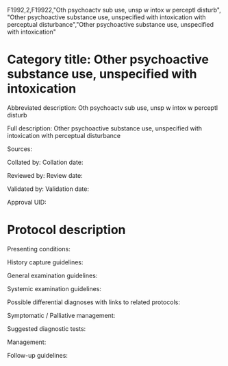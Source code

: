 F1992,2,F19922,"Oth psychoactv sub use, unsp w intox w perceptl disturb", "Other psychoactive substance use, unspecified with intoxication with perceptual disturbance","Other psychoactive substance use, unspecified with intoxication"
# Category title: Other psychoactive substance use, unspecified with intoxication

Abbreviated description: Oth psychoactv sub use, unsp w intox w perceptl disturb

Full description: Other psychoactive substance use, unspecified with intoxication with perceptual disturbance

Sources:

Collated by:
Collation date:

Reviewed by:
Review date:

Validated by:
Validation date:

Approval UID:

# Protocol description

Presenting conditions:

History capture guidelines:

General examination guidelines:

Systemic examination guidelines:

Possible differential diagnoses with links to related protocols:

Symptomatic / Palliative management:

Suggested diagnostic tests:

Management:

Follow-up guidelines:
